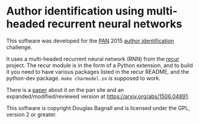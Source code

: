 Author identification using multi-headed recurrent neural networks
==================================================================

This software was developed for the [PAN] 2015 [author identification]
challenge.

[pan]: http://pan.webis.de/
[author identification]: http://www.uni-weimar.de/medien/webis/events/pan-15/pan15-web/author-identification.html

It uses a multi-headed recurrent neural network (RNN) from the [recur]
project. The recur module is in the form of a Python extension, and to
build it you need to have various packages listed in the recur README,
and the python-dev package. `make charmodel.so` is supposed to work.

[recur]: https://github.com/douglasbagnall/recur

There is a [paper] about it on the pan site
and an expanded/modified/reviewed version at
<https://arxiv.org/abs/1506.04891>.

[paper]: http://www.uni-weimar.de/medien/webis/events/pan-15/pan15-papers-final/pan15-authorship-verification/bagnall15-notebook.pdf

This software is copyright Douglas Bagnall and is licensed under the
GPL, version 2 or greater.
